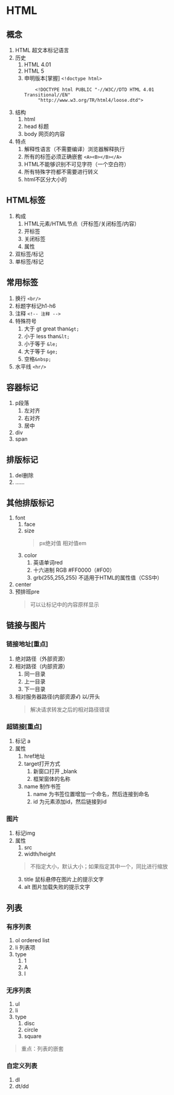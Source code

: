 # HTML
## 概念
1. HTML 超文本标记语言
2. 历史
	1. HTML 4.01
	2. HTML 5
	3. 申明版本[掌握]
		``` <!doctype html> ```
		``` 
			<!DOCTYPE html PUBLIC "-//W3C//DTD HTML 4.01 Transitional//EN"
		     "http://www.w3.org/TR/html4/loose.dtd"> 
		```
3. 结构
	1. html
	2. head 标题
	3. body 网页的内容
4. 特点
	1. 解释性语言（不需要编译）浏览器解释执行
	2. 所有的标签必须正确嵌套
	`<A><B></B></A>`
	3. HTML不能够识别不可见字符（一个空白符）
	4. 所有特殊字符都不需要进行转义
	5. html不区分大小的
## HTML标签
1. 构成
	1. HTML元素/HTML节点（开标签/关闭标签/内容）
	2. 开标签
	3. 关闭标签
	4. 属性
2. 双标签/标记
3. 单标签/标记
## 常用标签
1. 换行
	`<br/>`
2. 标题字标记h1-h6
3. 注释
	`<!-- 注释 -->`
4. 特殊符号
	1. 大于 gt great than`&gt;`
	2. 小于 less than`&lt;` 
	3. 小于等于 `&le;`
	4. 大于等于 `&ge;`
	5. 空格`&nbsp;`
5. 水平线 `<hr/>`
## 容器标记
1. p段落
	1. 左对齐
	2. 右对齐
	3. 居中
2. div
3. span
## 排版标记
1. del删除
2. ……
## 其他排版标记
1. font
	1. face
	2. size
		>px绝对值 相对值em
	3. color
		1. 英语单词red
		2. 十六进制 RGB #FF0000（#F00）
		3. grb(255,255,255) 不适用于HTML的属性值（CSS中）
2. center
3. 预排班pre
	> 可以让标记中的内容原样显示

## 链接与图片
### 链接地址[重点]
1. 绝对路径（外部资源）
2. 相对路径（内部资源）
	1. 同一目录
	2. 上一目录
	3. 下一目录
3. 相对服务器路径(内部资源√) 以/开头
	> 解决请求转发之后的相对路径错误
### 超链接[重点]
1. 标记 a
2. 属性
	1. href地址
	2. target打开方式
		1. 新窗口打开 _blank
		2. 框架窗体的名称
	3. name 制作书签
		1. name 为书签位置增加一个命名，然后连接到命名
		2. id 为元素添加id，然后链接到id

### 图片
1. 标记img
2. 属性
	1. src
	2. width/height
	> 不指定大小，默认大小；如果指定其中一个，同比进行缩放
	3. title 鼠标悬停在图片上的提示文字
	4. alt 图片加载失败的提示文字
	
## 列表
### 有序列表
1. ol ordered list
2. li 列表项
3. type
	1. 1
	2. A
	3. I
### 无序列表
1. ul
2. li
3. type
	1. disc
	2. circle
	3. square
> 重点：列表的嵌套
### 自定义列表
1. dl
2. dt/dd